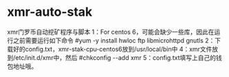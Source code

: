 # xmr-auto-stak
xmr门罗币自动挖矿程序与脚本
1：For centos 6，可能会缺少一些库，因此在运行之前需要运行如下命令
#yum -y install hwloc ftp libmicrohttpd gnutls
2：下载好的config.txt，xmr-stak-cpu-centos6放到/usr/local/bin中
4：xmr文件放到/etc/init.d/xmr中，然后
#chkconfig --add xmr
5：config.txt填写上自己的钱包地址哦。

